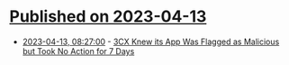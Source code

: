 # [Published on 2023-04-13](index.md)

* [2023-04-13, 08:27:00](https://soylentnews.org/article.pl?sid=23/04/12/0318229&from=rss) - [3CX Knew its App Was Flagged as Malicious but Took No Action for 7 Days](https://soylentnews.org/article.pl?sid=23/04/12/0318229&from=rss)
